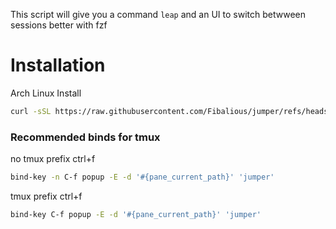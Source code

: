 This script will give you a command `leap` and an UI to switch betwween sessions better with fzf

# Installation

Arch Linux Install
```sh
curl -sSL https://raw.githubusercontent.com/Fibalious/jumper/refs/heads/main/arch_install.sh | sh
```


### Recommended binds for tmux

no tmux prefix ctrl+f
```sh
bind-key -n C-f popup -E -d '#{pane_current_path}' 'jumper'
```
tmux prefix ctrl+f
```sh
bind-key C-f popup -E -d '#{pane_current_path}' 'jumper'
```
